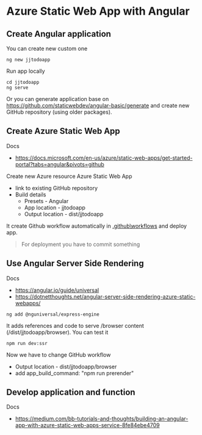 # Azure Static Web App with Angular

## Create Angular application

You can create new custom one

```
ng new jjtodoapp
```

Run app locally

```
cd jjtodoapp
ng serve
```

Or you can generate application base on https://github.com/staticwebdev/angular-basic/generate and create new GitHub repository (using older packages).

## Create Azure Static Web App

Docs
- https://docs.microsoft.com/en-us/azure/static-web-apps/get-started-portal?tabs=angular&pivots=github

Create new Azure resource Azure Static Web App
- link to existing GitHub repository
- Build details
    - Presets - Angular
    - App location - jjtodoapp
    - Output location - dist/jjtodoapp

It create Github workflow automatically in [.github\workflows](\.github\workflows) and deploy app. 
> For deployment you have to commit something

## Use Angular Server Side Rendering

Docs
- https://angular.io/guide/universal
- https://dotnetthoughts.net/angular-server-side-rendering-azure-static-webapps/

```
ng add @nguniversal/express-engine
```

It adds references and code to serve /browser content (/dist/jjtodoapp/browser). You can test it

```
npm run dev:ssr
```

Now we have to change GitHub workflow
- Output location - dist/jjtodoapp/browser
- add app_build_command: "npm run prerender"

## Develop application and function

Docs
- https://medium.com/bb-tutorials-and-thoughts/building-an-angular-app-with-azure-static-web-apps-service-8fe84ebe4709

